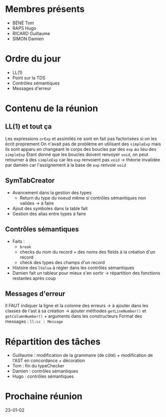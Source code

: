 # Membres présents
- BÉNÉ Tom
- RAPS Hugo
- RICARD Guillaume
- SIMON Damien

# Ordre du jour
- LL(1)
- Point sur la TDS
- Contrôles sémantiques
- Messages d'erreur

# Contenu de la réunion
## LL(1) et tout ça
Les expressions `orExp` et assimilés ne sont en fait pas factorisées si on les écrit proprement
On n'avait pas de problème en utilisant des `simpleExp` mais ils sont apparu en changeant le corps des boucles par des `exp` au lieu des `simpleExp`
Étant donné que les boucles doivent renvoyer `void`, on peut retourner à des `simpleExp` car les `exp` renvoient pas `void` 
-> théorie invalidée par damien car l'assignement à la base de `exp` renvoie `void`

## SymTabCreator
- Avancement dans la gestion des types
	- Return du type du noeud même si contrôles sémantiques non valides -> à faire
- Ajout des symboles dans la table fait
- Gestion des alias entre types à faire

## Contrôles sémantiques
- Faits :
	- `break`
	- checks du nom du record + des noms des fields à la création d'un record
	- check des types des champs d'un record
- Histoire des `lValue` à régler dans les contrôles sémantiques
- Damien fait un tableur pour mieux s'en sortir -> répartition des fonctions restantes après coup

## Messages d'erreur
Il FAUT indiquer la ligne et la colonne des erreurs
-> à ajouter dans les classes de l'ast à sa création
-> ajouter méthodes `getLineNumber()` et `getColumnNumber()` + arguments dans les constructeurs
Format des messages : `ll:cc : Message`

# Répartition des tâches
- Guillaume : modification de la grammaire (de côté) + modification de l'AST en concordance + décoration
- Tom : fin du typeChecker
- Damien : contrôles sémantiques
- Hugo : contrôles sémantiques

# Prochaine réunion 
23-01-02
